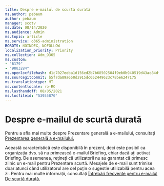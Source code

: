 ```yaml
---
title: Despre e-mailul de scurtă durată
ms.author: pebaum
author: pebaum
manager: scotv
ms.date: 08/14/2020
ms.audience: Admin
ms.topic: article
ms.service: o365-administration
ROBOTS: NOINDEX, NOFOLLOW
localization_priority: Priority
ms.collection: Adm_O365
ms.custom:
- "6179"
- "9003284"
ms.openlocfilehash: d1c7027eeba1d156ed2b7b68502504f9eb0b940519d43ac84df1c94435260101
ms.sourcegitcommit: b5f7da89a650d2915dc652449623c78be6247175
ms.translationtype: MT
ms.contentlocale: ro-RO
ms.lasthandoff: 08/05/2021
ms.locfileid: "53955870"
---
```

# <a name="about-briefing-email"></a>Despre e-mailul de scurtă durată

Pentru a afla mai multe despre Prezentare generală a e-mailului, consultați [Prezentarea generală a e-mailului.](https://docs.microsoft.com/briefing/be-overview)  

Această caracteristică este disponibilă în prezent, deci este posibil ca organizația dvs. să nu primească e-mailul Briefing, chiar dacă ați activat Briefing. De asemenea, rețineți că utilizatorii nu au garantat că primesc zilnic un e-mail pentru Prezentare scurtă. Mesajele de e-mail sunt trimise doar atunci când utilizatorul are cel puțin o sugestie utilizabilă pentru acea zi. Pentru mai multe informații, consultați [Întrebări frecvente pentru e-mailul De scurtă durată.](https://docs.microsoft.com/briefing/be-faqs)